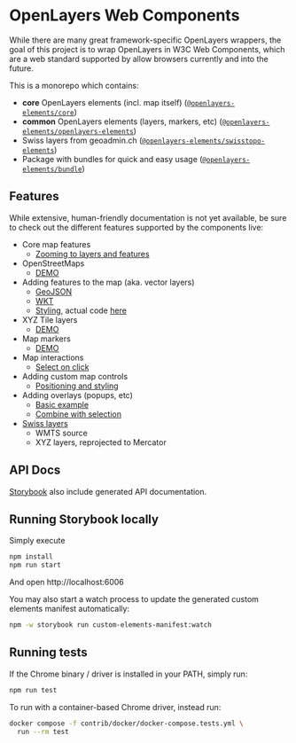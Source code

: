 # OpenLayers Web Components

While there are many great framework-specific OpenLayers wrappers, the goal of this
project is to wrap OpenLayers in W3C Web Components, which are a web standard
supported by allow browsers currently and into the future.

This is a monorepo which contains:

- **core** OpenLayers elements (incl. map itself) ([`@openlayers-elements/core`](elements/openlayers-core))
- **common** OpenLayers elements (layers, markers, etc) ([`@openlayers-elements/openlayers-elements`](elements/openlayers-elements))
- Swiss layers from geoadmin.ch ([`@openlayers-elements/swisstopo-elements`](elements/swisstopo-elements))
- Package with bundles for quick and easy usage ([`@openlayers-elements/bundle`](bundle))

## Features

While extensive, human-friendly documentation is not yet available, be sure to check out the different features supported by the components live:

- Core map features
  - [Zooming to layers and features](https://openlayers-elements.netlify.app/?path=/story/core-ol-map--zoom-to-extent)
- OpenStreetMaps
  - [DEMO](https://openlayers-elements.netlify.app/?path=/docs/layers-ol-layer-openstreetmap--docs)
- Adding features to the map (aka. vector layers)
  - [GeoJSON](https://openlayers-elements.netlify.app/?path=/story/core-ol-select--popup)
  - [WKT](https://openlayers-elements.netlify.app/?path=/docs/layers-ol-layer-wkt--docs)
  - [Styling](https://openlayers-elements.netlify.app/?path=/story/layers-ol-layer-geojson--basic), actual code [here](storybook/lib/styled-map.ts)
- XYZ Tile layers
  - [DEMO](https://openlayers-elements.netlify.app/?path=/docs/layers-ol-layer-xyz--docs)
- Map markers
  - [DEMO](https://openlayers-elements.netlify.app/?path=/docs/core-ol-marker-icon--docs)
- Map interactions
  - [Select on click](https://openlayers-elements.netlify.app/?path=/docs/core-ol-select--docs)
- Adding custom map controls
  - [Positioning and styling](https://openlayers-elements.netlify.app/?path=/docs/core-ol-control--docs)
- Adding overlays (popups, etc)
  - [Basic example](https://openlayers-elements.netlify.app/?path=/story/core-ol-overlay--popup)
  - [Combine with selection](https://openlayers-elements.netlify.app/?path=/story/core-ol-overlay--geo-json)
- [Swiss layers](https://openlayers-elements.netlify.app/?path=/docs/swisstopo-swisstopo--docs)
  - WMTS source
  - XYZ layers, reprojected to Mercator

## API Docs

[Storybook](https://openlayers-elements.netlify.app/) also include generated API documentation.

## Running Storybook locally

Simply execute

```sh
npm install
npm run start
```

And open http://localhost:6006

You may also start a watch process to update the generated custom elements manifest automatically:

```sh
npm -w storybook run custom-elements-manifest:watch
```

## Running tests

If the Chrome binary / driver is installed in your PATH, simply run:

```sh
npm run test
```

To run with a container-based Chrome driver, instead run:

```sh
docker compose -f contrib/docker/docker-compose.tests.yml \
  run --rm test
```
